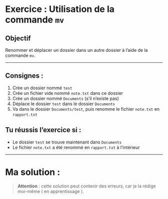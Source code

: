 # Exercice : Utilisation de la commande `mv`

## Objectif
Renommer et déplacer un dossier dans un autre dossier à l’aide de la commande `mv`.  

---

## Consignes :

1) Crée un dossier nommé `test`
2) Crée un fichier vide nommé `note.txt` dans ce dossier
3) Crée un dossier nommé `Documents` (s’il n’existe pas)
4) Déplace le dossier `test` dans le dossier `Documents`
5) Va dans le dossier `Documents/test`, puis renomme le fichier `note.txt` en `rapport.txt`

## Tu réussis l’exercice si :

- Le dossier `test` se trouve maintenant dans `Documents`
- Le fichier `note.txt` a été renommé en `rapport.txt` à l’intérieur

---

# Ma solution : 

> **Attention** : cette solution peut contenir des erreurs, car je la rédige moi-même ( en apprentissage ).
